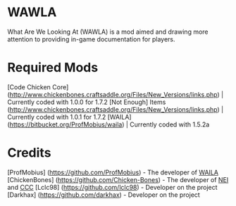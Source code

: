 WAWLA
=====

What Are We Looking At (WAWLA) is a mod aimed and drawing more attention to providing in-game documentation for players.

Required Mods
=============
[Code Chicken Core] (http://www.chickenbones.craftsaddle.org/Files/New_Versions/links.php) | Currently coded with 1.0.0 for 1.7.2
[Not Enough] Items (http://www.chickenbones.craftsaddle.org/Files/New_Versions/links.php) | Currently coded with 1.0.1 for 1.7.2
[WAILA] (https://bitbucket.org/ProfMobius/waila) | Currently coded with 1.5.2a

Credits
=======
[ProfMobius] (https://github.com/ProfMobius) - The developer of [WAILA](http://www.minecraftforum.net/topic/1846244-)
[ChickenBones] (https://github.com/Chicken-Bones) - The developer of [NEI](http://www.minecraftforum.net/topic/909223-) and [CCC](http://www.minecraftforum.net/topic/909223-)
[Lclc98] (https://github.com/lclc98) - Developer on the project
[Darkhax] (https://github.com/darkhax) - Developer on the project